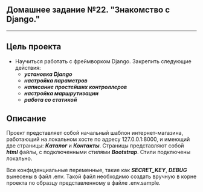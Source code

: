 ## Домашнее задание №22. "Знакомство с Django."

---

## Цель проекта
- Научиться работать с фреймворком Django. Закрепить следующие действия:
  - ***установка Django***
  - ***настройка параметров***
  - ***написание простейших контроллеров***
  - ***настройка маршрутизации***
  - ***работа со статикой***

## Описание

Проект представляет собой начальный шаблон интернет-магазина, работающий на локальном хосте по адресу 127.0.0.1:8000, и имеющий две страницы: ***Каталог*** и ***Контакты***.
Страницы представляют собой ***html*** файлы, с подключенными стилями ***Bootstrap***. Стили подключены локально.

Все конфиденциальные переменные, такие как ***SECRET_KEY***, ***DEBUG*** вынесены в файл .env. Такой файл необходимо создать вручную в корне проекта по образцу
представленному в файле .env.sample.
